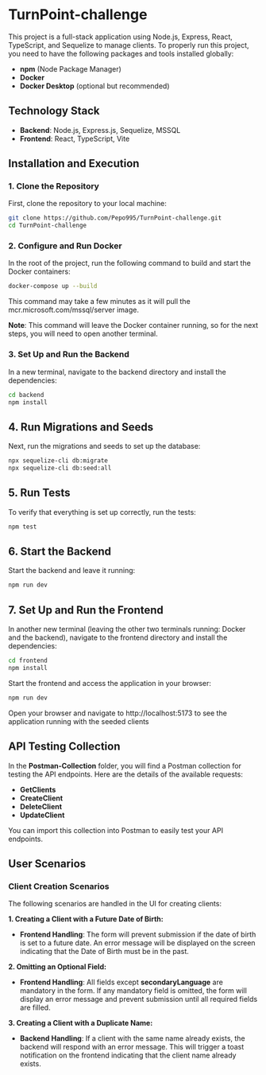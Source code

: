 # TurnPoint-challenge

This project is a full-stack application using Node.js, Express, React, TypeScript, and Sequelize to manage clients. To properly run this project, you need to have the following packages and tools installed globally:

- **npm** (Node Package Manager)
- **Docker**
- **Docker Desktop** (optional but recommended)

## Technology Stack

- **Backend**: Node.js, Express.js, Sequelize, MSSQL
- **Frontend**: React, TypeScript, Vite

## Installation and Execution

### 1. Clone the Repository

First, clone the repository to your local machine:

```sh
git clone https://github.com/Pepo995/TurnPoint-challenge.git
cd TurnPoint-challenge
```

### 2. Configure and Run Docker

In the root of the project, run the following command to build and start the Docker containers:

```sh
docker-compose up --build
```

This command may take a few minutes as it will pull the mcr.microsoft.com/mssql/server image.

**Note**: This command will leave the Docker container running, so for the next steps, you will need to open another terminal.

### 3. Set Up and Run the Backend

In a new terminal, navigate to the backend directory and install the dependencies:

```sh
cd backend
npm install
```

## 4. Run Migrations and Seeds

Next, run the migrations and seeds to set up the database:

```sh
npx sequelize-cli db:migrate
npx sequelize-cli db:seed:all
```

## 5. Run Tests

To verify that everything is set up correctly, run the tests:

```sh
npm test
```

## 6. Start the Backend

Start the backend and leave it running:

```sh
npm run dev
```

## 7. Set Up and Run the Frontend

In another new terminal (leaving the other two terminals running: Docker and the backend), navigate to the frontend directory and install the dependencies:

```sh
cd frontend
npm install
```

Start the frontend and access the application in your browser:

```sh
npm run dev
```

Open your browser and navigate to http://localhost:5173 to see the application running with the seeded clients

## API Testing Collection

In the **Postman-Collection** folder, you will find a Postman collection for testing the API endpoints. Here are the details of the available requests:

- **GetClients**
- **CreateClient**
- **DeleteClient**
- **UpdateClient**

You can import this collection into Postman to easily test your API endpoints.

## User Scenarios

### Client Creation Scenarios

The following scenarios are handled in the UI for creating clients:

**1. Creating a Client with a Future Date of Birth:**

- **Frontend Handling**: The form will prevent submission if the date of birth is set to a future date. An error message will be displayed on the screen indicating that the Date of Birth must be in the past.

**2. Omitting an Optional Field:**

- **Frontend Handling**: All fields except **secondaryLanguage** are mandatory in the form. If any mandatory field is omitted, the form will display an error message and prevent submission until all required fields are filled.

**3. Creating a Client with a Duplicate Name:**

- **Backend Handling**: If a client with the same name already exists, the backend will respond with an error message. This will trigger a toast notification on the frontend indicating that the client name already exists.
